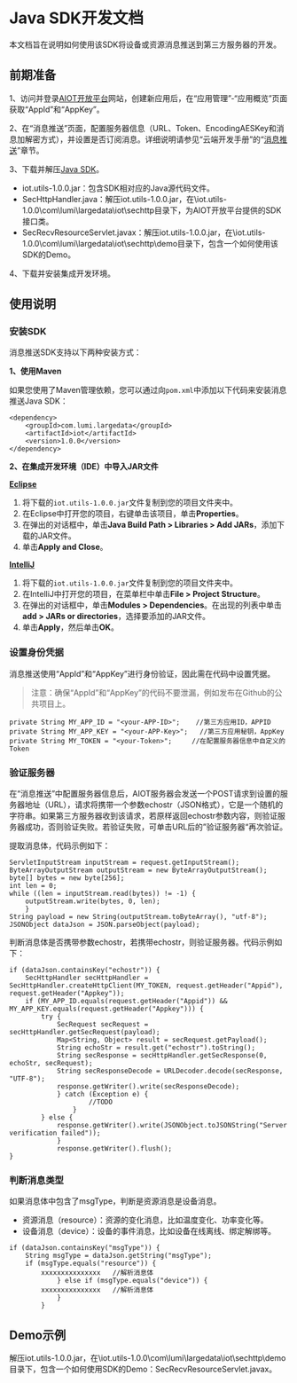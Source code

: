# Java SDK开发文档

本文档旨在说明如何使用该SDK将设备或资源消息推送到第三方服务器的开发。



## 前期准备

1、访问并登录[AIOT开放平台](https://opencloud.aqara.cn/)网站，创建新应用后，在“应用管理”-“应用概览”页面获取“AppId”和“AppKey”。

2、在“消息推送”页面，配置服务器信息（URL、Token、EncodingAESKey和消息加解密方式），并设置是否订阅消息。详细说明请参见“云端开发手册”的“[消息推送](http://docs.opencloud.aqara.cn/development/cloud-development/#_10)”章节。

3、下载并解压[Java SDK](http://cdn.cnbj2.fds.api.mi-img.com/cdn/aiot/sdk/aiot_sdk_message_java.zip)。

- iot.utils-1.0.0.jar：包含SDK相对应的Java源代码文件。
- SecHttpHandler.java：解压iot.utils-1.0.0.jar，在\iot.utils-1.0.0\com\lumi\largedata\iot\sechttp目录下，为AIOT开放平台提供的SDK接口类。
- SecRecvResourceServlet.javax：解压iot.utils-1.0.0.jar，在\iot.utils-1.0.0\com\lumi\largedata\iot\sechttp\demo目录下，包含一个如何使用该SDK的Demo。

4、下载并安装集成开发环境。



## 使用说明

### 安装SDK

消息推送SDK支持以下两种安装方式：

**1、使用Maven**

如果您使用了Maven管理依赖，您可以通过向`pom.xml`中添加以下代码来安装消息推送Java SDK：

```
<dependency>
    <groupId>com.lumi.largedata</groupId>
    <artifactId>iot</artifactId>
    <version>1.0.0</version>
</dependency>
```



**2、在集成开发环境（IDE）中导入JAR文件**

**<u>Eclipse</u>**

1. 将下载的`iot.utils-1.0.0.jar`文件复制到您的项目文件夹中。
2. 在Eclipse中打开您的项目，右键单击该项目，单击**Properties**。
3. 在弹出的对话框中，单击**Java Build Path > Libraries > Add JARs**，添加下载的JAR文件。
4. 单击**Apply and Close**。



**<u>IntelliJ</u>**

1. 将下载的`iot.utils-1.0.0.jar`文件复制到您的项目文件夹中。
2. 在IntelliJ中打开您的项目，在菜单栏中单击**File > Project Structure**。
3. 在弹出的对话框中，单击**Modules > Dependencies**。在出现的列表中单击**add > JARs or directories**，选择要添加的JAR文件。
4. 单击**Apply**，然后单击**OK**。



### 设置身份凭据

消息推送使用“AppId”和“AppKey”进行身份验证，因此需在代码中设置凭据。

> 注意：确保“AppId”和“AppKey”的代码不要泄漏，例如发布在Github的公共项目上。

```
private String MY_APP_ID = "<your-APP-ID>";    //第三方应用ID，APPID
private String MY_APP_KEY = "<your-APP-Key>";   //第三方应用秘钥，AppKey
private String MY_TOKEN = "<your-Token>";     //在配置服务器信息中自定义的Token
```



### 验证服务器

在“消息推送”中配置服务器信息后，AIOT服务器会发送一个POST请求到设置的服务器地址（URL），请求将携带一个参数echostr（JSON格式），它是一个随机的字符串。如果第三方服务器收到该请求，若原样返回echostr参数内容，则验证服务器成功，否则验证失败。若验证失败，可单击URL后的”验证服务器“再次验证。

提取消息体，代码示例如下：

```
ServletInputStream inputStream = request.getInputStream();
ByteArrayOutputStream outputStream = new ByteArrayOutputStream();
byte[] bytes = new byte[256];
int len = 0;
while ((len = inputStream.read(bytes)) != -1) {
    outputStream.write(bytes, 0, len);
    }
String payload = new String(outputStream.toByteArray(), "utf-8");
JSONObject dataJson = JSON.parseObject(payload);    
```

判断消息体是否携带参数echostr，若携带echostr，则验证服务器。代码示例如下：

```
if (dataJson.containsKey("echostr")) {        
    SecHttpHandler secHttpHandler = SecHttpHandler.createHttpClient(MY_TOKEN, request.getHeader("Appid"), request.getHeader("Appkey"));   
    if (MY_APP_ID.equals(request.getHeader("Appid")) && MY_APP_KEY.equals(request.getHeader("Appkey"))) {      
        try {
            SecRequest secRequest = secHttpHandler.getSecRequest(payload);
            Map<String, Object> result = secRequest.getPayload();
            String echoStr = result.get("echostr").toString();    
            String secResponse = secHttpHandler.getSecResponse(0, echoStr, secRequest);  
            String secResponseDecode = URLDecoder.decode(secResponse, "UTF-8");
            response.getWriter().write(secResponseDecode);   
            } catch (Exception e) {
                    //TODO
                }
        } else {               
            response.getWriter().write(JSONObject.toJSONString("Server verification failed"));
            }
            response.getWriter().flush();
}
```



### 判断消息类型

如果消息体中包含了msgType，判断是资源消息是设备消息。

- 资源消息（resource）：资源的变化消息，比如温度变化、功率变化等。
- 设备消息（device）：设备的事件消息，比如设备在线离线、绑定解绑等。

```
if (dataJson.containsKey("msgType")) {   
    String msgType = dataJson.getString("msgType");
    if (msgType.equals("resource")) {
        xxxxxxxxxxxxxxx   //解析消息体
            } else if (msgType.equals("device")) {
        xxxxxxxxxxxxxxx   //解析消息体
            }
        }
```



## Demo示例

解压iot.utils-1.0.0.jar，在\iot.utils-1.0.0\com\lumi\largedata\iot\sechttp\demo目录下，包含一个如何使用SDK的Demo：SecRecvResourceServlet.javax。

